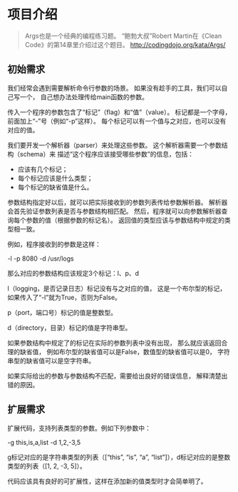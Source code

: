
# 项目介绍

> Args也是一个经典的编程练习题。
“鲍勃大叔”Robert Martin在《Clean Code》的第14章里介绍过这个题目。
http://codingdojo.org/kata/Args/

## 初始需求

我们经常会遇到需要解析命令行参数的场景。
如果没有趁手的工具，我们可以自己写一个，
自己想办法处理传给main函数的参数。

传入一个程序的参数包含了“标记”（flag）和“值”（value）。
标记都是一个字母，前面加上“-”号（例如“-p”这样）。
每个标记可以有一个值与之对应，也可以没有对应的值。

我们要开发一个解析器（parser）来处理这些参数。
这个解析器需要一个参数结构（schema）来
描述“这个程序应该接受哪些参数”的信息，包括：

- 应该有几个标记；
- 每个标记应该是什么类型；
- 每个标记的缺省值是什么。

参数结构指定好以后，就可以把实际接收到的参数列表传给参数解析器。
解析器会首先验证参数列表是否与参数结构相匹配。
然后，程序就可以向参数解析器查询每个参数的值（根据参数的标记名）。
返回值的类型应该与参数结构中规定的类型相一致。

例如，程序接收到的参数是这样：

-l -p 8080 -d /usr/logs

那么对应的参数结构应该规定3个标记：l、p、d

l（logging，是否记录日志）标记没有与之对应的值，
这是一个布尔型的标记，如果传入了“-l”就为True，否则为False。

p（port，端口号）标记的值是整数型。

d（directory，目录）标记的值是字符串型。

如果参数结构中规定了的标记在实际的参数列表中没有出现，
那么就应该返回合理的缺省值，
例如布尔型的缺省值可以是False，数值型的缺省值可以是0，
字符串型的缺省值可以是空字符串。

如果实际给出的参数与参数结构不匹配，需要给出良好的错误信息，
解释清楚出错的原因。

## 扩展需求

扩展代码，支持列表类型的参数。例如下列参数中：

-g this,is,a,list -d 1,2,-3,5

g标记对应的是字符串类型的列表（[“this”, “is”, “a”, “list”]），d标记对应的是整数类型的列表（[1, 2, -3, 5]）。

代码应该具有良好的可扩展性，这样在添加新的值类型时才会简单明了。